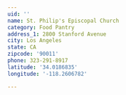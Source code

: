 ```yaml
---
uid: ''
name: St. Philip's Episcopal Church
category: Food Pantry
address_1: 2800 Stanford Avenue
city: Los Angeles
state: CA
zipcode: '90011'
phone: 323-291-8917
latitude: '34.0186835'
longitude: '-118.2606782'

---
```

